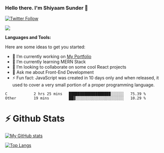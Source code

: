 ### Hello there. I'm Shiyaam Sunder 👋

[![Twitter Follow](https://img.shields.io/twitter/follow/shiyaamsunder?label=Follow%20Me&style=social)][twitter]

![](https://visitor-badge.glitch.me/badge?page_id=shiyaamsunder)

**Languages and Tools:**

Here are some ideas to get you started:

- 🔭 I’m currently working on [My Portfolio](https://github.com/shiyaamsunder/portfolio)
- 🌱 I’m currently learning MERN Stack
- 👯 I’m looking to collaborate on some cool React projects
- 💬 Ask me about Front-End Development
- ⚡ Fun fact: JavaScript was created in 10 days only and when released, it used to cover a very small portion of a proper programming language.

<!--START_SECTION:waka-->

```text
C            2 hrs 25 mins   ███████████████████░░░░░░   75.39 %
Other        19 mins         ██▓░░░░░░░░░░░░░░░░░░░░░░   10.29 %
```

<!--END_SECTION:waka-->

# :zap: Github Stats

[![My GitHub stats](https://github-readme-stats.vercel.app/api?username=shiyaamsunder&show_icons=true&count_private=true&theme=nightowl)](https://github.com/github-readme-stats)

[![Top Langs](https://github-readme-stats.vercel.app/api/top-langs/?username=shiyaamsunder&count_private=true&layout=compact&theme=nightowl)](https://github.com/github-readme-stats)

[twitter]: https://twitter.com/shiyaamsunder
